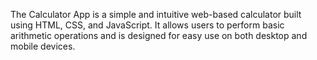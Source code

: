 The Calculator App is a simple and intuitive web-based calculator built using HTML, CSS, and JavaScript. It allows users to perform basic arithmetic operations and is designed for easy use on both desktop and mobile devices.
